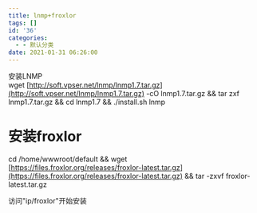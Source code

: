 ```yaml
---
title: lnmp+froxlor
tags: []
id: '36'
categories:
  - - 默认分类
date: 2021-01-31 06:26:00
---
```


安装LNMP  
wget [http://soft.vpser.net/lnmp/lnmp1.7.tar.gz](http://soft.vpser.net/lnmp/lnmp1.7.tar.gz) -cO lnmp1.7.tar.gz && tar zxf lnmp1.7.tar.gz && cd lnmp1.7 && ./install.sh lnmp

# 安装froxlor

cd /home/wwwroot/default && wget [https://files.froxlor.org/releases/froxlor-latest.tar.gz](https://files.froxlor.org/releases/froxlor-latest.tar.gz) && tar -zxvf froxlor-latest.tar.gz

访问"ip/froxlor"开始安装